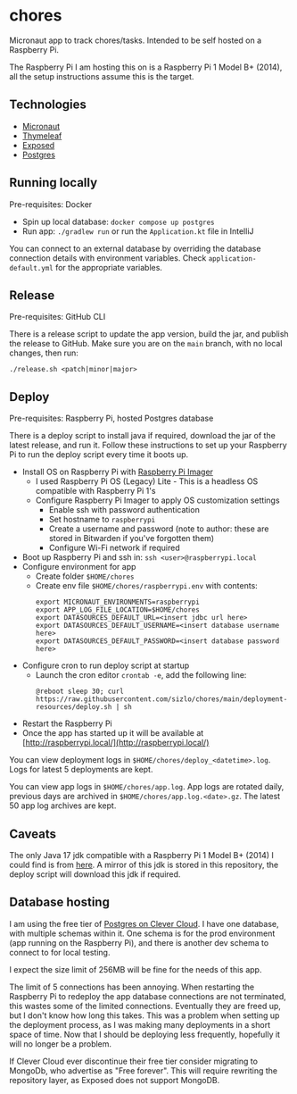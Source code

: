 chores
======

Micronaut app to track chores/tasks. Intended to be self hosted on a Raspberry Pi.

The Raspberry Pi I am hosting this on is a Raspberry Pi 1 Model B+ (2014), all the setup instructions assume this is the target.

## Technologies
- [Micronaut](https://micronaut.io/)
- [Thymeleaf](https://www.thymeleaf.org/)
- [Exposed](https://github.com/JetBrains/Exposed)
- [Postgres](https://www.postgresql.org/)

## Running locally
Pre-requisites: Docker

- Spin up local database: `docker compose up postgres`
- Run app: `./gradlew run` or run the `Application.kt` file in IntelliJ

You can connect to an external database by overriding the database connection details with environment variables. Check `application-default.yml` for the appropriate variables.

## Release
Pre-requisites: GitHub CLI

There is a release script to update the app version, build the jar, and publish the release to GitHub. Make sure you are on the `main` branch, with no local changes, then run:

`./release.sh <patch|minor|major>`

## Deploy
Pre-requisites: Raspberry Pi, hosted Postgres database

There is a deploy script to install java if required, download the jar of the latest release, and run it. Follow these instructions to set up your Raspberry Pi to run the deploy script every time it boots up.

- Install OS on Raspberry Pi with [Raspberry Pi Imager](https://www.raspberrypi.com/software/)
    - I used Raspberry Pi OS (Legacy) Lite - This is a headless OS compatible with Raspberry Pi 1's
    - Configure Raspberry Pi Imager to apply OS customization settings
        - Enable ssh with password authentication
        - Set hostname to `raspberrypi`
        - Create a username and password (note to author: these are stored in Bitwarden if you've forgotten them)
        - Configure Wi-Fi network if required
- Boot up Raspberry Pi and ssh in: `ssh <user>@raspberrypi.local`
- Configure environment for app
    - Create folder `$HOME/chores`
    - Create env file `$HOME/chores/raspberrypi.env` with contents:
      ```
      export MICRONAUT_ENVIRONMENTS=raspberrypi
      export APP_LOG_FILE_LOCATION=$HOME/chores
      export DATASOURCES_DEFAULT_URL=<insert jdbc url here>
      export DATASOURCES_DEFAULT_USERNAME=<insert database username here>
      export DATASOURCES_DEFAULT_PASSWORD=<insert database password here>
      ```
- Configure cron to run deploy script at startup
    - Launch the cron editor `crontab -e`, add the following line:
      ```
      @reboot sleep 30; curl https://raw.githubusercontent.com/sizlo/chores/main/deployment-resources/deploy.sh | sh
      ```
- Restart the Raspberry Pi
- Once the app has started up it will be available at [http://raspberrypi.local/](http://raspberrypi.local/)

You can view deployment logs in `$HOME/chores/deploy_<datetime>.log`. Logs for latest 5 deployments are kept.

You can view app logs in `$HOME/chores/app.log`. App logs are rotated daily, previous days are archived in `$HOME/chores/app.log.<date>.gz`. The latest 50 app log archives are kept.

## Caveats
The only Java 17 jdk compatible with a Raspberry Pi 1 Model B+ (2014) I could find is from [here](https://github.com/JsBergbau/OpenJDK-Raspberry-Pi-Zero-W-armv6). A mirror of this jdk is stored in this repository, the deploy script will download this jdk if required.

## Database hosting
I am using the free tier of [Postgres on Clever Cloud](https://www.clever-cloud.com/product/postgresql/). I have one database, with multiple schemas within it. One schema is for the prod environment (app running on the Raspberry Pi), and there is another dev schema to connect to for local testing.

I expect the size limit of 256MB will be fine for the needs of this app.

The limit of 5 connections has been annoying. When restarting the Raspberry Pi to redeploy the app database connections are not terminated, this wastes some of the limited connections. Eventually they are freed up, but I don't know how long this takes. This was a problem when setting up the deployment process, as I was making many deployments in a short space of time. Now that I should be deploying less frequently, hopefully it will no longer be a problem.

If Clever Cloud ever discontinue their free tier consider migrating to MongoDb, who advertise as "Free forever". This will require rewriting the repository layer, as Exposed does not support MongoDB.
